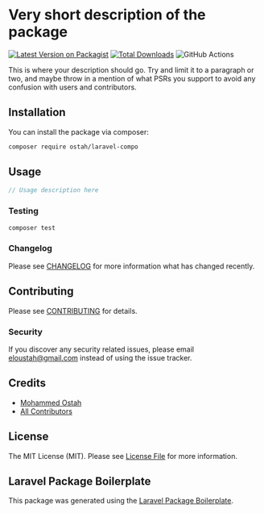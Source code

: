 # Very short description of the package

[![Latest Version on Packagist](https://img.shields.io/packagist/v/ostah/laravel-compo.svg?style=flat-square)](https://packagist.org/packages/ostah/laravel-compo)
[![Total Downloads](https://img.shields.io/packagist/dt/ostah/laravel-compo.svg?style=flat-square)](https://packagist.org/packages/ostah/laravel-compo)
![GitHub Actions](https://github.com/ostah/laravel-compo/actions/workflows/main.yml/badge.svg)

This is where your description should go. Try and limit it to a paragraph or two, and maybe throw in a mention of what PSRs you support to avoid any confusion with users and contributors.

## Installation

You can install the package via composer:

```bash
composer require ostah/laravel-compo
```

## Usage

```php
// Usage description here
```

### Testing

```bash
composer test
```

### Changelog

Please see [CHANGELOG](CHANGELOG.md) for more information what has changed recently.

## Contributing

Please see [CONTRIBUTING](CONTRIBUTING.md) for details.

### Security

If you discover any security related issues, please email eloustah@gmail.com instead of using the issue tracker.

## Credits

-   [Mohammed Ostah](https://github.com/ostah)
-   [All Contributors](../../contributors)

## License

The MIT License (MIT). Please see [License File](LICENSE.md) for more information.

## Laravel Package Boilerplate

This package was generated using the [Laravel Package Boilerplate](https://laravelpackageboilerplate.com).
